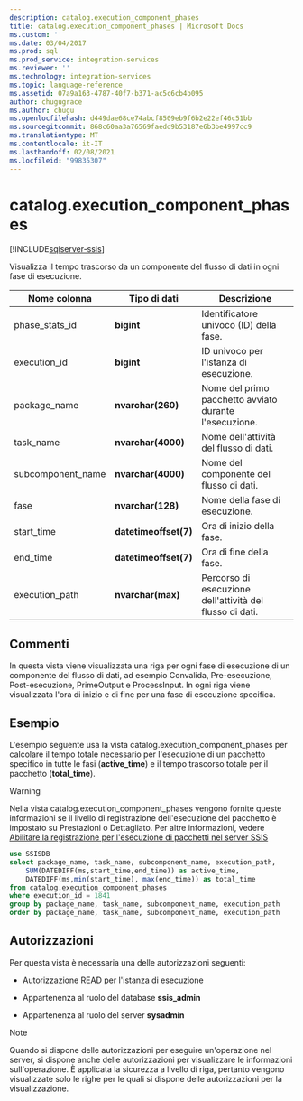 ```yaml
---
description: catalog.execution_component_phases
title: catalog.execution_component_phases | Microsoft Docs
ms.custom: ''
ms.date: 03/04/2017
ms.prod: sql
ms.prod_service: integration-services
ms.reviewer: ''
ms.technology: integration-services
ms.topic: language-reference
ms.assetid: 07a9a163-4787-40f7-b371-ac5c6cb4b095
author: chugugrace
ms.author: chugu
ms.openlocfilehash: d449dae68ce74abcf8509eb9f6b2e22ef46c51bb
ms.sourcegitcommit: 868c60aa3a76569faedd9b53187e6b3be4997cc9
ms.translationtype: MT
ms.contentlocale: it-IT
ms.lasthandoff: 02/08/2021
ms.locfileid: "99835307"
---
```

# <a name="catalogexecution_component_phases"></a>catalog.execution_component_phases 

[!INCLUDE[sqlserver-ssis](../../includes/applies-to-version/sqlserver-ssis.md)]

  Visualizza il tempo trascorso da un componente del flusso di dati in ogni fase di esecuzione.  
  
|Nome colonna|Tipo di dati|Descrizione|  
|-----------------|---------------|-----------------|  
|phase_stats_id|**bigint**|Identificatore univoco (ID) della fase.|  
|execution_id|**bigint**|ID univoco per l'istanza di esecuzione.|  
|package_name|**nvarchar(260)**|Nome del primo pacchetto avviato durante l'esecuzione.|  
|task_name|**nvarchar(4000)**|Nome dell'attività del flusso di dati.|  
|subcomponent_name|**nvarchar(4000)**|Nome del componente del flusso di dati.|  
|fase|**nvarchar(128)**|Nome della fase di esecuzione.|  
|start_time|**datetimeoffset(7)**|Ora di inizio della fase.|  
|end_time|**datetimeoffset(7)**|Ora di fine della fase.|  
|execution_path|**nvarchar(max)**|Percorso di esecuzione dell'attività del flusso di dati.|  
  
## <a name="remarks"></a>Commenti  
 In questa vista viene visualizzata una riga per ogni fase di esecuzione di un componente del flusso di dati, ad esempio Convalida, Pre-esecuzione, Post-esecuzione, PrimeOutput e ProcessInput. In ogni riga viene visualizzata l'ora di inizio e di fine per una fase di esecuzione specifica.  
  
## <a name="example"></a>Esempio  
 L'esempio seguente usa la vista catalog.execution_component_phases per calcolare il tempo totale necessario per l'esecuzione di un pacchetto specifico in tutte le fasi (**active_time**) e il tempo trascorso totale per il pacchetto (**total_time**).  
  
> [!WARNING]  
>  Nella vista catalog.execution_component_phases vengono fornite queste informazioni se il livello di registrazione dell'esecuzione del pacchetto è impostato su Prestazioni o Dettagliato. Per altre informazioni, vedere [Abilitare la registrazione per l'esecuzione di pacchetti nel server SSIS](../../integration-services/performance/integration-services-ssis-logging.md#server_logging)  
  
```sql
use SSISDB  
select package_name, task_name, subcomponent_name, execution_path,  
    SUM(DATEDIFF(ms,start_time,end_time)) as active_time,  
    DATEDIFF(ms,min(start_time), max(end_time)) as total_time  
from catalog.execution_component_phases  
where execution_id = 1841  
group by package_name, task_name, subcomponent_name, execution_path  
order by package_name, task_name, subcomponent_name, execution_path  
```  
  
## <a name="permissions"></a>Autorizzazioni  
 Per questa vista è necessaria una delle autorizzazioni seguenti:  
  
-   Autorizzazione READ per l'istanza di esecuzione  
  
-   Appartenenza al ruolo del database **ssis_admin**  
  
-   Appartenenza al ruolo del server **sysadmin**  
  
> [!NOTE]  
>  Quando si dispone delle autorizzazioni per eseguire un'operazione nel server, si dispone anche delle autorizzazioni per visualizzare le informazioni sull'operazione. È applicata la sicurezza a livello di riga, pertanto vengono visualizzate solo le righe per le quali si dispone delle autorizzazioni per la visualizzazione.  
  
  
